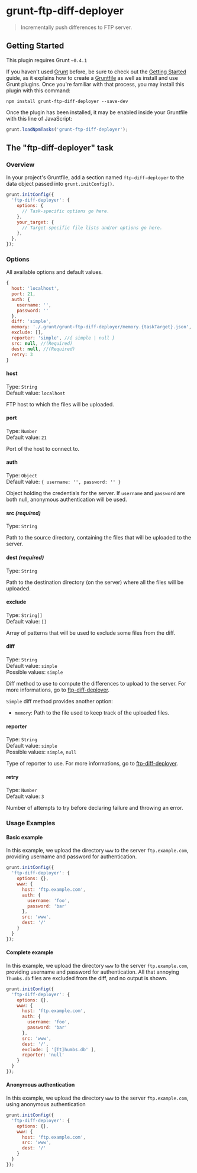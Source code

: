 # grunt-ftp-diff-deployer

> Incrementally push differences to FTP server.

## Getting Started
This plugin requires Grunt `~0.4.1`

If you haven't used [Grunt](http://gruntjs.com/) before, be sure to check out the [Getting Started](http://gruntjs.com/getting-started) guide, as it explains how to create a [Gruntfile](http://gruntjs.com/sample-gruntfile) as well as install and use Grunt plugins. Once you're familiar with that process, you may install this plugin with this command:

```shell
npm install grunt-ftp-diff-deployer --save-dev
```

Once the plugin has been installed, it may be enabled inside your Gruntfile with this line of JavaScript:

```js
grunt.loadNpmTasks('grunt-ftp-diff-deployer');
```

## The "ftp-diff-deployer" task

### Overview
In your project's Gruntfile, add a section named `ftp-diff-deployer` to the data object passed into `grunt.initConfig()`.

```js
grunt.initConfig({
  'ftp-diff-deployer': {
    options: {
      // Task-specific options go here.
    },
    your_target: {
      // Target-specific file lists and/or options go here.
    },
  },
});
```

### Options

All available options and default values.

```js
{
  host: 'localhost',
  port: 21,
  auth: {
    username: '',
    password: ''
  },
  diff: 'simple',
  memory: './.grunt/grunt-ftp-diff-deployer/memory.{taskTarget}.json',
  exclude: [],
  reporter: 'simple', //{ simple | null }
  src: null, //(Required)
  dest: null, //(Required)
  retry: 3
}
```

#### host
Type: `String`   
Default value: `localhost`

FTP host to which the files will be uploaded.

#### port
Type: `Number`   
Default value: `21`

Port of the host to connect to.

#### auth
Type: `Object`   
Default value: `{ username: '', password: '' }`

Object holding the credentials for the server.
If `username` and `password` are both null, anonymous authentication will be used.

#### src _(required)_
Type: `String`

Path to the source directory, containing the files that will be uploaded to the server.

#### dest _(required)_
Type: `String`

Path to the destination directory (on the server) where all the files will be uploaded.

#### exclude
Type: `String[]`   
Default value: `[]`

Array of patterns that will be used to exclude some files from the diff.

#### diff
Type: `String`   
Default value: `simple`   
Possible values: `simple`

Diff method to use to compute the differences to upload to the server.
For more informations, go to [ftp-diff-deployer](https://github.com/95ulisse/ftp-diff-deployer).

`Simple` diff method provides another option:

* `memory`: Path to the file used to keep track of the uploaded files.

#### reporter
Type: `String`   
Default value: `simple`   
Possible values: `simple`, `null`

Type of reporter to use. For more informations, go to [ftp-diff-deployer](https://github.com/95ulisse/ftp-diff-deployer).

#### retry
Type: `Number`   
Default value: `3`

Number of attempts to try before declaring failure and throwing an error.

### Usage Examples

#### Basic example
In this example, we upload the directory `www` to the server `ftp.example.com`, providing username and password for authentication.

```js
grunt.initConfig({
  'ftp-diff-deployer': {
    options: {},
    www: {
      host: 'ftp.example.com',
      auth: {
        username: 'foo',
        password: 'bar'
      },
      src: 'www',
      dest: '/'
    }
  }
});
```

#### Complete example
In this example, we upload the directory `www` to the server `ftp.example.com`, providing username and password for authentication. All that annoying `Thumbs.db` files are excluded from the diff, and no output is shown.

```js
grunt.initConfig({
  'ftp-diff-deployer': {
    options: {},
    www: {
      host: 'ftp.example.com',
      auth: {
        username: 'foo',
        password: 'bar'
      },
      src: 'www',
      dest: '/',
      exclude: [ '[Tt]humbs.db' ],
      reporter: 'null'
    }
  }
});
```

#### Anonymous authentication
In this example, we upload the directory `www` to the server `ftp.example.com`, using anonymous authentication

```js
grunt.initConfig({
  'ftp-diff-deployer': {
    options: {},
    www: {
      host: 'ftp.example.com',
      src: 'www',
      dest: '/'
    }
  }
});
```